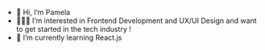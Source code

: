 - 👋 Hi, I’m Pamela
- 👩🏻‍💻 I’m interested in Frontend Development and UX/UI Design and want to get started in the tech industry !
- 🌱 I’m currently learning React.js 


<!---
Pamelar10/Pamelar10 is a ✨ special ✨ repository because its `README.md` (this file) appears on your GitHub profile.
You can click the Preview link to take a look at your changes.
--->
